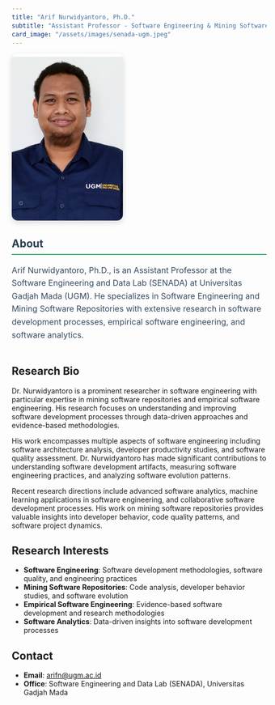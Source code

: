 ```yaml
---
title: "Arif Nurwidyantoro, Ph.D."
subtitle: "Assistant Professor - Software Engineering & Mining Software Repositories"
card_image: "/assets/images/senada-ugm.jpeg"
---
```


<div style="display: flex; gap: 30px; margin-bottom: 30px; flex-wrap: wrap;">
  <div style="flex: 0 0 220px;">
    <img src="/assets/images/people/AN.jpg" alt="Arif Nurwidyantoro, Ph.D." style="width: 100%; border-radius: 12px; box-shadow: 0 4px 12px rgba(0,0,0,0.15);" />
  </div>
  <div style="flex: 1; min-width: 300px;">
    <h2 style="color: #2c3e50; margin-top: 0; border-bottom: 2px solid #27ae60; padding-bottom: 8px;">About</h2>
    <p style="font-size: 16px; line-height: 1.6; color: #34495e;">Arif Nurwidyantoro, Ph.D., is an Assistant Professor at the Software Engineering and Data Lab (SENADA) at Universitas Gadjah Mada (UGM). He specializes in Software Engineering and Mining Software Repositories with extensive research in software development processes, empirical software engineering, and software analytics.</p>
  </div>
</div>

## Research Bio

Dr. Nurwidyantoro is a prominent researcher in software engineering with particular expertise in mining software repositories and empirical software engineering. His research focuses on understanding and improving software development processes through data-driven approaches and evidence-based methodologies.

His work encompasses multiple aspects of software engineering including software architecture analysis, developer productivity studies, and software quality assessment. Dr. Nurwidyantoro has made significant contributions to understanding software development artifacts, measuring software engineering practices, and analyzing software evolution patterns.

Recent research directions include advanced software analytics, machine learning applications in software engineering, and collaborative software development processes. His work on mining software repositories provides valuable insights into developer behavior, code quality patterns, and software project dynamics.

## Research Interests

- **Software Engineering**: Software development methodologies, software quality, and engineering practices
- **Mining Software Repositories**: Code analysis, developer behavior studies, and software evolution
- **Empirical Software Engineering**: Evidence-based software development and research methodologies
- **Software Analytics**: Data-driven insights into software development processes

## Contact

- **Email**: arifn@ugm.ac.id
- **Office**: Software Engineering and Data Lab (SENADA), Universitas Gadjah Mada